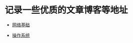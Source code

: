 # 记录一些优质的文章博客等地址

* [网络基础](https://xiaolincoding.com/network/)

* [操作系统](https://xiaolincoding.com/os/)